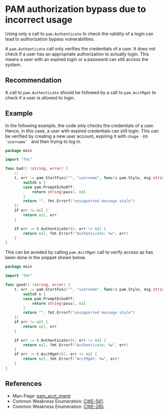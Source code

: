 # PAM authorization bypass due to incorrect usage
Using only a call to `pam.Authenticate` to check the validity of a login can lead to authorization bypass vulnerabilities.

A `pam.Authenticate` call only verifies the credentials of a user. It does not check if a user has an appropriate authorization to actually login. This means a user with an expired login or a password can still access the system.


## Recommendation
A call to `pam.Authenticate` should be followed by a call to `pam.AcctMgmt` to check if a user is allowed to login.


## Example
In the following example, the code only checks the credentials of a user. Hence, in this case, a user with expired credentials can still login. This can be verified by creating a new user account, expiring it with ``` chage -E0 `username`  ``` and then trying to log in.


```go
package main

import "fmt"

func bad() (string, error) {
	// ...
	t, err := pam.StartFunc("", "username", func(s pam.Style, msg string) (string, error) {
		switch s {
		case pam.PromptEchoOff:
			return string(pass), nil
		}
		return "", fmt.Errorf("unsupported message style")
	})
	if err != nil {
		return nil, err
	}

	if err := t.Authenticate(0); err != nil {
		return nil, fmt.Errorf("Authenticate: %w", err)
	}
}

```
This can be avoided by calling `pam.AcctMgmt` call to verify access as has been done in the snippet shown below.


```go
package main

import "fmt"

func good() (string, error) {
	t, err := pam.StartFunc("", "username", func(s pam.Style, msg string) (string, error) {
		switch s {
		case pam.PromptEchoOff:
			return string(pass), nil
		}
		return "", fmt.Errorf("unsupported message style")
	})
	if err != nil {
		return nil, err
	}

	if err := t.Authenticate(0); err != nil {
		return nil, fmt.Errorf("Authenticate: %w", err)
	}
	if err := t.AcctMgmt(0); err != nil {
		return nil, fmt.Errorf("AcctMgmt: %w", err)
	}
}

```

## References
* Man-Page: [pam_acct_mgmt](https://man7.org/linux/man-pages/man3/pam_acct_mgmt.3.html)
* Common Weakness Enumeration: [CWE-561](https://cwe.mitre.org/data/definitions/561.html).
* Common Weakness Enumeration: [CWE-285](https://cwe.mitre.org/data/definitions/285.html).

